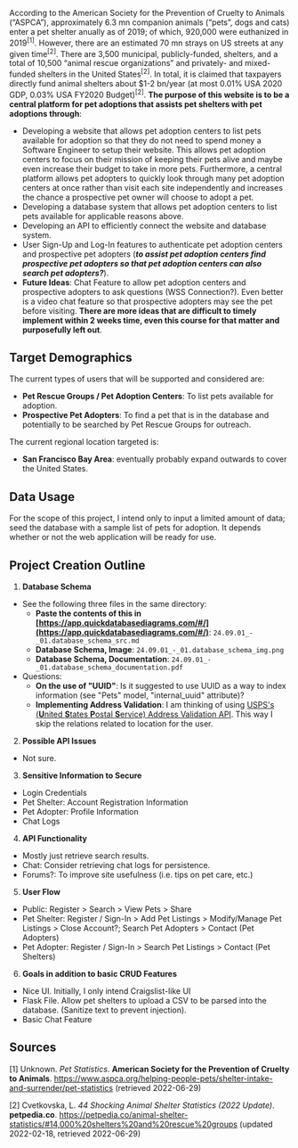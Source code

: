 According to the American Society for the Prevention of Cruelty to Animals (“ASPCA”), approximately 6.3 mn companion animals (“pets”, dogs and cats) enter a pet shelter anually as of 2019; of which, 920,000 were euthanized in 2019<sup>[1]</sup>. However, there are an estimated 70 mn strays on US streets at any given time<sup>[2]</sup>. There are 3,500 municipal, publicly-funded, shelters, and a total of 10,500 “animal rescue organizations” and privately- and mixed-funded shelters in the United States<sup>[2]</sup>. In total, it is claimed that taxpayers directly fund animal shelters about $1-2 bn/year (at most 0.01% USA 2020 GDP, 0.03% USA FY2020 Budget)<sup>[2]</sup>. **The purpose of this website is to be a central platform for pet adoptions that assists pet shelters with pet adoptions through**:
- Developing a website that allows pet adoption centers to list pets available for adoption so that they do not need to spend money a Software Engineer to setup their website. This allows pet adoption centers to focus on their mission of keeping their pets alive and maybe even increase their budget to take in more pets. Furthermore, a central platform allows pet adopters to quickly look through many pet adoption centers at once rather than visit each site independently and increases the chance a prospective pet owner will choose to adopt a pet.
- Developing a database system that allows pet adoption centers to list pets available for applicable reasons above.
- Developing an API to efficiently connect the website and database system.
- User Sign-Up and Log-In features to authenticate pet adoption centers and prospective pet adopters (***to assist pet adoption centers find prospective pet adopters so that pet adoption centers can also search pet adopters?***).
- **Future Ideas**: Chat Feature to allow pet adoption centers and prospective adopters to ask questions (WSS Connection?). Even better is a video chat feature so that prospective adopters may see the pet before visiting. **There are more ideas that are difficult to timely implement within 2 weeks time, even this course for that matter and purposefully left out**.

## Target Demographics
The current types of users that will be supported and considered are:
- **Pet Rescue Groups / Pet Adoption Centers**: To list pets available for adoption.
- **Prospective Pet Adopters**: To find a pet that is in the database and potentially to be searched by Pet Rescue Groups for outreach.

The current regional location targeted is:
- **San Francisco Bay Area**: eventually probably expand outwards to cover the United States.

## Data Usage
For the scope of this project, I intend only to input a limited amount of data; seed the database with a sample list of pets for adoption. It depends whether or not the web application will be ready for use.

## Project Creation Outline
1. **Database Schema**
  - See the following three files in the same directory:
    - **Paste the contents of this in [https://app.quickdatabasediagrams.com/#/](https://app.quickdatabasediagrams.com/#/)**: `24.09.01_-_01.database_schema_src.md`
    - **Database Schema, Image**: `24.09.01_-_01.database_schema_img.png`
    - **Database Schema, Documentation**: `24.09.01_-_01.database_schema_documentation.pdf`
  - Questions:
    - **On the use of "UUID"**: Is it suggested to use UUID as a way to index information (see "Pets" model, "internal_uuid" attribute)?
    - **Implementing Address Validation**: I am thinking of using [USPS's (**U**nited **S**tates **P**ostal **S**ervice) Address Validation API](https://www.usps.com/business/web-tools-apis/address-information-api.htm#_Toc39492052). This way I skip the relations related to location for the user.
2. **Possible API Issues**
  - Not sure.
3. **Sensitive Information to Secure**
  - Login Credentials
  - Pet Shelter: Account Registration Information
  - Pet Adopter: Profile Information
  - Chat Logs
4. **API Functionality**
  - Mostly just retrieve search results.
  - Chat: Consider retrieving chat logs for persistence.
  - Forums?: To improve site usefulness (i.e. tips on pet care, etc.)
5. **User Flow**
  - Public: Register > Search > View Pets > Share
  - Pet Shelter: Register / Sign-In > Add Pet Listings > Modify/Manage Pet Listings > Close Account?; Search Pet Adopters > Contact (Pet Adopters)
  - Pet Adopter: Register / Sign-In > Search Pet Listings > Contact (Pet Shelters)
6. **Goals in addition to basic CRUD Features**
  - Nice UI. Initially, I only intend Craigslist-like UI
  - Flask File. Allow pet shelters to upload a CSV to be parsed into the database. (Sanitize text to prevent injection).
  - Basic Chat Feature

## Sources
[1] Unknown. *Pet Statistics*. **American Society for the Prevention of Cruelty to Animals**. https://www.aspca.org/helping-people-pets/shelter-intake-and-surrender/pet-statistics (retrieved 2022-06-29)

[2] Cvetkovska, L. *44 Shocking Animal Shelter Statistics (2022 Update)*. **petpedia.co**.
https://petpedia.co/animal-shelter-statistics/#14,000%20shelters%20and%20rescue%20groups (updated 2022-02-18, retrieved 2022-06-29)
